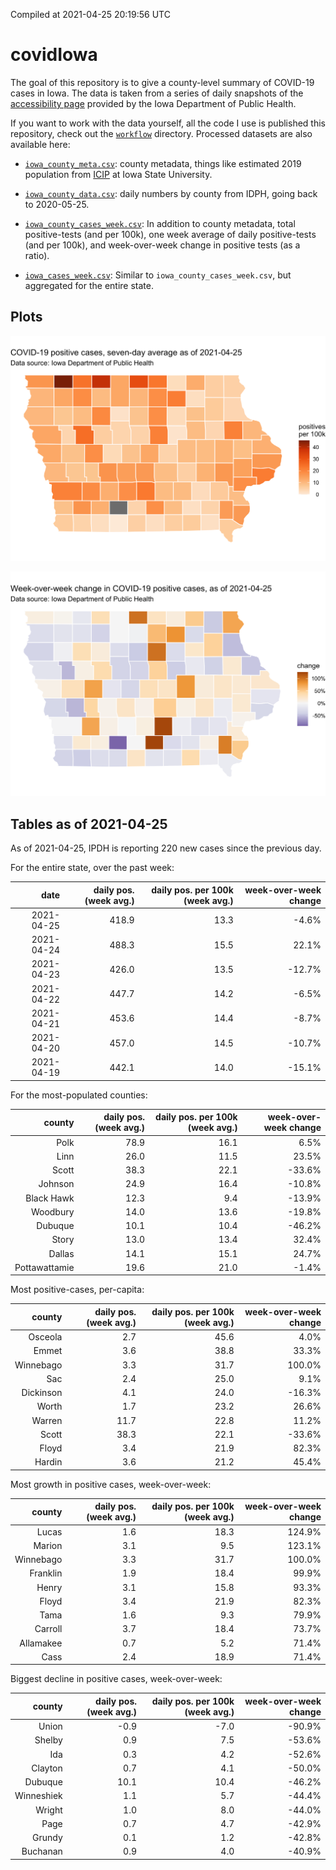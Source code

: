 Compiled at 2021-04-25 20:19:56 UTC

<!-- README.md is generated from README.Rmd. Please edit that file -->

# covidIowa

<!-- badges: start -->

<!-- badges: end -->

The goal of this repository is to give a county-level summary of
COVID-19 cases in Iowa. The data is taken from a series of daily
snapshots of the [accessibility
page](https://coronavirus.iowa.gov/pages/access) provided by the Iowa
Department of Public Health.

If you want to work with the data yourself, all the code I use is
published this repository, check out the [`workflow`](workflow)
directory. Processed datasets are also available here:

  - [`iowa_county_meta.csv`](https://raw.githubusercontent.com/ijlyttle/covidIowa/master/workflow/data/99-publish/iowa_county_meta.csv):
    county metadata, things like estimated 2019 population from
    [ICIP](https://www.icip.iastate.edu/tables/population/counties-estimates)
    at Iowa State University.

  - [`iowa_county_data.csv`](https://raw.githubusercontent.com/ijlyttle/covidIowa/master/workflow/data/99-publish/iowa_county_data.csv):
    daily numbers by county from IDPH, going back to 2020-05-25.

  - [`iowa_county_cases_week.csv`](https://raw.githubusercontent.com/ijlyttle/covidIowa/master/workflow/data/99-publish/iowa_county_data.csv):
    In addition to county metadata, total positive-tests (and per 100k),
    one week average of daily positive-tests (and per 100k), and
    week-over-week change in positive tests (as a ratio).

  - [`iowa_cases_week.csv`](https://raw.githubusercontent.com/ijlyttle/covidIowa/master/workflow/data/99-publish/iowa_cases_week.csv):
    Similar to `iowa_county_cases_week.csv`, but aggregated for the
    entire state.

## Plots

![](workflow/data/99-publish/iowa_cases.png)

![](workflow/data/99-publish/iowa_change.png)

## Tables as of 2021-04-25

As of 2021-04-25, IPDH is reporting 220 new cases since the previous
day.

For the entire state, over the past week:

|       date | daily pos. (week avg.) | daily pos. per 100k (week avg.) | week-over-week change |
| ---------: | ---------------------: | ------------------------------: | --------------------: |
| 2021-04-25 |                  418.9 |                            13.3 |                \-4.6% |
| 2021-04-24 |                  488.3 |                            15.5 |                 22.1% |
| 2021-04-23 |                  426.0 |                            13.5 |               \-12.7% |
| 2021-04-22 |                  447.7 |                            14.2 |                \-6.5% |
| 2021-04-21 |                  453.6 |                            14.4 |                \-8.7% |
| 2021-04-20 |                  457.0 |                            14.5 |               \-10.7% |
| 2021-04-19 |                  442.1 |                            14.0 |               \-15.1% |

For the most-populated counties:

|        county | daily pos. (week avg.) | daily pos. per 100k (week avg.) | week-over-week change |
| ------------: | ---------------------: | ------------------------------: | --------------------: |
|          Polk |                   78.9 |                            16.1 |                  6.5% |
|          Linn |                   26.0 |                            11.5 |                 23.5% |
|         Scott |                   38.3 |                            22.1 |               \-33.6% |
|       Johnson |                   24.9 |                            16.4 |               \-10.8% |
|    Black Hawk |                   12.3 |                             9.4 |               \-13.9% |
|      Woodbury |                   14.0 |                            13.6 |               \-19.8% |
|       Dubuque |                   10.1 |                            10.4 |               \-46.2% |
|         Story |                   13.0 |                            13.4 |                 32.4% |
|        Dallas |                   14.1 |                            15.1 |                 24.7% |
| Pottawattamie |                   19.6 |                            21.0 |                \-1.4% |

Most positive-cases, per-capita:

|    county | daily pos. (week avg.) | daily pos. per 100k (week avg.) | week-over-week change |
| --------: | ---------------------: | ------------------------------: | --------------------: |
|   Osceola |                    2.7 |                            45.6 |                  4.0% |
|     Emmet |                    3.6 |                            38.8 |                 33.3% |
| Winnebago |                    3.3 |                            31.7 |                100.0% |
|       Sac |                    2.4 |                            25.0 |                  9.1% |
| Dickinson |                    4.1 |                            24.0 |               \-16.3% |
|     Worth |                    1.7 |                            23.2 |                 26.6% |
|    Warren |                   11.7 |                            22.8 |                 11.2% |
|     Scott |                   38.3 |                            22.1 |               \-33.6% |
|     Floyd |                    3.4 |                            21.9 |                 82.3% |
|    Hardin |                    3.6 |                            21.2 |                 45.4% |

Most growth in positive cases, week-over-week:

|    county | daily pos. (week avg.) | daily pos. per 100k (week avg.) | week-over-week change |
| --------: | ---------------------: | ------------------------------: | --------------------: |
|     Lucas |                    1.6 |                            18.3 |                124.9% |
|    Marion |                    3.1 |                             9.5 |                123.1% |
| Winnebago |                    3.3 |                            31.7 |                100.0% |
|  Franklin |                    1.9 |                            18.4 |                 99.9% |
|     Henry |                    3.1 |                            15.8 |                 93.3% |
|     Floyd |                    3.4 |                            21.9 |                 82.3% |
|      Tama |                    1.6 |                             9.3 |                 79.9% |
|   Carroll |                    3.7 |                            18.4 |                 73.7% |
| Allamakee |                    0.7 |                             5.2 |                 71.4% |
|      Cass |                    2.4 |                            18.9 |                 71.4% |

Biggest decline in positive cases, week-over-week:

|     county | daily pos. (week avg.) | daily pos. per 100k (week avg.) | week-over-week change |
| ---------: | ---------------------: | ------------------------------: | --------------------: |
|      Union |                  \-0.9 |                           \-7.0 |               \-90.9% |
|     Shelby |                    0.9 |                             7.5 |               \-53.6% |
|        Ida |                    0.3 |                             4.2 |               \-52.6% |
|    Clayton |                    0.7 |                             4.1 |               \-50.0% |
|    Dubuque |                   10.1 |                            10.4 |               \-46.2% |
| Winneshiek |                    1.1 |                             5.7 |               \-44.4% |
|     Wright |                    1.0 |                             8.0 |               \-44.0% |
|       Page |                    0.7 |                             4.7 |               \-42.9% |
|     Grundy |                    0.1 |                             1.2 |               \-42.8% |
|   Buchanan |                    0.9 |                             4.0 |               \-40.9% |
